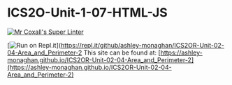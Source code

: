 # ICS2O-Unit-1-07-HTML-JS

[![Mr Coxall's Super Linter](https://github.com/ashley-monaghan/ICS2OR-Unit-02-04-Area_and_Perimeter-2/workflows/Mr%20Coxall's%20Super%20Linter/badge.svg)](https://github.com/ashley-monaghan/ICS2OR-Unit-02-04-Area_and_Perimeter-2/actions/)

[![Run on Repl.it](https://repl.it/badge/github/ashley-monaghan/ICS2OR-Unit-02-04-Area_and_Perimeter-2)](https://repl.it/github/ashley-monaghan/ICS2OR-Unit-02-04-Area_and_Perimeter-2
This site can be found at: [https://ashley-monaghan.github.io/ICS2OR-Unit-02-04-Area_and_Perimeter-2](https://ashley-monaghan.github.io/ICS2OR-Unit-02-04-Area_and_Perimeter-2)
